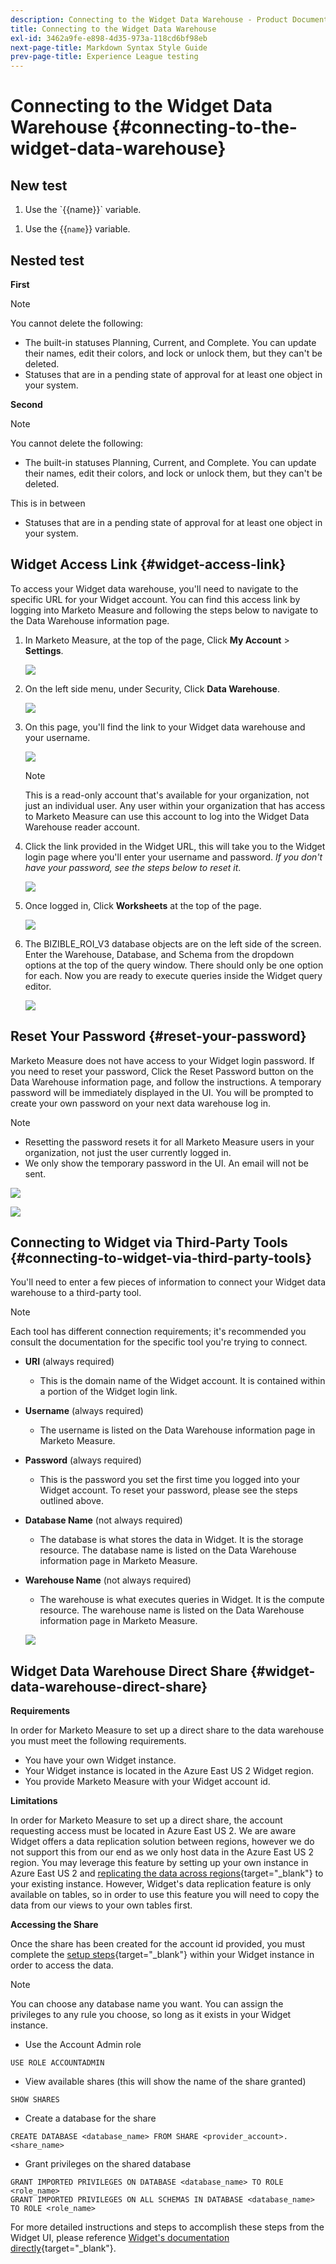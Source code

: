 ```yaml
---
description: Connecting to the Widget Data Warehouse - Product Documentation
title: Connecting to the Widget Data Warehouse
exl-id: 3462a9fe-e898-4d35-973a-118cd6bf98eb
next-page-title: Markdown Syntax Style Guide
prev-page-title: Experience League testing
---
```

# Connecting to the Widget Data Warehouse {#connecting-to-the-widget-data-warehouse}

## New test

<ol><li>Use the `{{name}}` variable.</li></ol> 

<ol><li>Use the &lbrace;&lbrace;<code>name</code>&rbrace;&rbrace; variable.</li></ol> 

## Nested test

**First**

>[!NOTE]
>
>You cannot delete the following:
>
>* The built-in statuses Planning, Current, and Complete. You can update their names, edit their colors, and lock or unlock them, but they can't be deleted.
>* Statuses that are in a pending state of approval for at least one object in your system.

**Second**

>[!NOTE]
>
>You cannot delete the following:
>
>* The built-in statuses Planning, Current, and Complete. You can update their names, edit their colors, and lock or unlock them, but they can't be deleted.
>
>  This is in between
>
>* Statuses that are in a pending state of approval for at least one object in your system.

## Widget Access Link {#widget-access-link}

To access your Widget data warehouse, you'll need to navigate to the specific URL for your Widget account.  You can find this access link by logging into Marketo Measure and following the steps below to navigate to the Data Warehouse information page.

1. In Marketo Measure, at the top of the page, Click **My Account** > **Settings**.

   ![](assets/adobe-logo-old.png)

1. On the left side menu, under Security, Click **Data Warehouse**.

   ![](assets/adobe-logo-old.png)

1. On this page, you'll find the link to your Widget data warehouse and your username.

   ![](assets/adobe-logo-old.png)

   >[!NOTE]
   >
   >This is a read-only account that's available for your organization, not just an individual user. Any user within your organization that has access to Marketo Measure can use this account to log into the Widget Data Warehouse reader account.

1. Click the link provided in the Widget URL, this will take you to the Widget login page where you'll enter your username and password. _If you don't have your password, see the steps below to reset it_.

   ![](assets/adobe-logo-old.png)

1. Once logged in, Click **Worksheets** at the top of the page.

   ![](assets/adobe-logo-old.png)

1. The BIZIBLE_ROI_V3 database objects are on the left side of the screen.  Enter the Warehouse, Database, and Schema from the dropdown options at the top of the query window.  There should only be one option for each.  Now you are ready to execute queries inside the Widget query editor.

   ![](assets/adobe-logo-old.png)

## Reset Your Password {#reset-your-password}

Marketo Measure does not have access to your Widget login password.  If you need to reset your password, Click the Reset Password button on the Data Warehouse information page, and follow the instructions. A temporary password will be immediately displayed in the UI. You will be prompted to create your own password on your next data warehouse log in.

>[!NOTE]
>
>* Resetting the password resets it for all Marketo Measure users in your organization, not just the user currently logged in.
>* We only show the temporary password in the UI. An email will not be sent.

   ![](assets/adobe-logo-old.png)

   ![](assets/adobe-logo-old.png)

## Connecting to Widget via Third-Party Tools {#connecting-to-widget-via-third-party-tools}

You'll need to enter a few pieces of information to connect your Widget data warehouse to a third-party tool.

>[!NOTE]
>
>Each tool has different connection requirements; it's recommended you consult the documentation for the specific tool you're trying to connect.

* **URI** (always required)
  * This is the domain name of the Widget account.  It is contained within a portion of the Widget login link.  
* **Username** (always required)
  * The username is listed on the Data Warehouse information page in Marketo Measure.
* **Password** (always required)
  * This is the password you set the first time you logged into your Widget account.  To reset your password, please see the steps outlined above.
* **Database Name** (not always required)
  * The database is what stores the data in Widget. It is the storage resource. The database name is listed on the Data Warehouse information page in Marketo Measure.
* **Warehouse Name** (not always required)
  * The warehouse is what executes queries in Widget. It is the compute resource.  The warehouse name is listed on the Data Warehouse information page in Marketo Measure.

   ![](assets/adobe-logo-old.png)

## Widget Data Warehouse Direct Share {#widget-data-warehouse-direct-share}

**Requirements**

In order for Marketo Measure to set up a direct share to the data warehouse you must meet the following requirements.

* You have your own Widget instance.
* Your Widget instance is located in the Azure East US 2 Widget region.
* You provide Marketo Measure with your Widget account id.

**Limitations**

In order for Marketo Measure to set up a direct share, the account requesting access must be located in Azure East US 2. We are aware Widget offers a data replication solution between regions, however we do not support this from our end as we only host data in the Azure East US 2 region. You may leverage this feature by setting up your own instance in Azure East US 2 and [replicating the data across regions](https://docs.widget.com/en/user-guide/secure-data-sharing-across-regions-plaforms.html){target="_blank"} to your existing instance. However, Widget's data replication feature is only available on tables, so in order to use this feature you will need to copy the data from our views to your own tables first.

**Accessing the Share**

Once the share has been created for the account id provided, you must complete the [setup steps](https://docs.widget.com/en/user-guide/data-share-consumers.html){target="_blank"} within your Widget instance in order to access the data.

>[!NOTE]
>
>You can choose any database name you want. You can assign the privileges to any rule you choose, so long as it exists in your Widget instance.

* Use the Account Admin role

```
USE ROLE ACCOUNTADMIN
```

* View available shares (this will show the name of the share granted)

```
SHOW SHARES
```

* Create a database for the share

```
CREATE DATABASE <database_name> FROM SHARE <provider_account>.<share_name>
```

* Grant privileges on the shared database

```
GRANT IMPORTED PRIVILEGES ON DATABASE <database_name> TO ROLE <role_name>
GRANT IMPORTED PRIVILEGES ON ALL SCHEMAS IN DATABASE <database_name> TO ROLE <role_name>
```

For more detailed instructions and steps to accomplish these steps from the Widget UI, please reference [Widget's documentation directly](https://docs.widget.com/en/user-guide/data-share-consumers.html){target="_blank"}.
